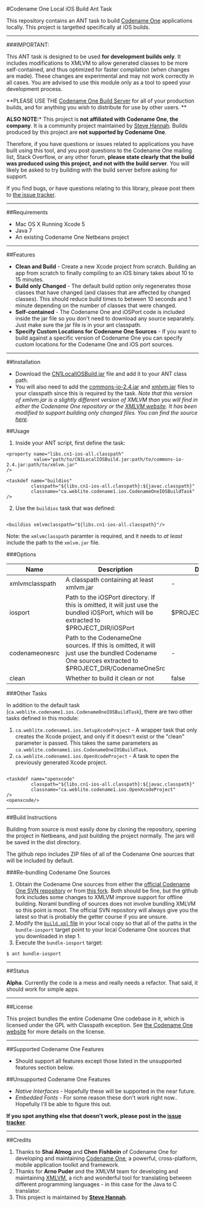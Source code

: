 #Codename One Local iOS Build Ant Task

This repository contains an ANT task to build [Codename One](http://www.codenameone.com) applications locally.  This project is targetted specifically at iOS builds.

----
###IMPORTANT:

This ANT task is designed to be used **for development builds only**.  It includes modifications to XMLVM to allow generated classes to be more self-contained, and thus optimized for faster compilation (when changes are made).  These changes are experimental and may not work correctly in all cases.  You are advised to use this module only as a tool to speed your development process.

**PLEASE USE THE [Codename One Build Server](http://www.codenameone.com/build-server.html) for all of your production builds, and for anything you wish to distribute for use by other users. **

**ALSO NOTE:*** This project is **not affiliated with Codename One, the company**.  It is a community project maintained by [Steve Hannah](http://sjhannah.com).  Builds produced by this project are **not supported by Codename One**.  

Therefore, if you have questions or issues related to applications you have built using this tool, and you post questions to the Codename One mailing list, Stack Overflow, or any other forum, **please state clearly that the build was produced using this project, and not with the build server**.  You will likely be asked to try building with the build server before asking for support. 

If you find bugs, or have questions relating to this library, please post them to [the issue tracker](https://github.com/shannah/cn1-local-build-tools/issues).

----

##Requirements

* Mac OS X Running Xcode 5
* Java 7
* An existing Codename One Netbeans project

----


##Features
* **Clean and Build** - Create a new Xcode project from scratch.  Building an app from scratch to finally compiling to an iOS binary takes about 10 to 15 minutes.
* **Build only Changed** - The default build option only regenerates those classes that have changed (and classes that are affected by changed classes).  This should reduce build times to between 10 seconds and 1 minute depending on the number of classes that were changed.
* **Self-contained** - The Codename One and iOSPort code is included inside the jar file so you don't need to download any source separately.  Just make sure the jar file is in your ant classpath.
* **Specify Custom Locations for Codename One Sources** - If you want to build against a specific version of Codename One you can specify custom locations for the Codename One and iOS port sources.

----


##Installation

* Download the [CN1LocalIOSBuild.jar](https://github.com/shannah/cn1-local-build-tools/raw/master/dist/CN1LocalIOSBuild.jar) file and add it to your ANT class path.  
* You will also need to add the [commons-io-2.4.jar](https://github.com/shannah/cn1-local-build-tools/raw/master/dist/lib/commons-io-2.4.jar) and [xmlvm.jar](https://github.com/shannah/cn1-local-build-tools/raw/master/dist/lib/xmlvm.jar) files to your classpath since this is required by the task.  *Note that this version of xmlvm.jar is a slightly different version of XMLVM than you will find in either the Codename One repository or the [XMLVM website](http://www.xmlvm.org). It has been modified to support building only changed files.  You can find the source [here](https://github.com/shannah/cn1/tree/master/Ports/iOSPort/xmlvm).*  

##Usage

1. Inside your ANT script, first define the task: 

~~~~
<property name="libs.cn1-ios-all.classpath"
          value="path/to/CN1LocalIOSBuild.jar:path/to/commons-io-2.4.jar:path/to/xmlvm.jar"
/>

<taskdef name="buildios" 
         classpath="${libs.cn1-ios-all.classpath}:${javac.classpath}"
         classname="ca.weblite.codename1.ios.CodenameOneIOSBuildTask"
/>	
~~~~

2. Use the `buildios` task that was defined:

~~~~

<buildios xmlvmclasspath="${libs.cn1-ios-all.classpath}"/>

~~~~

Note: the `xmlvmclasspath` paramter is required, and it needs to *at least* include the path to the `xmlvm.jar` file.

###Options 

Name | Description | Default| Required 
----|----|----|----
xmlvmclasspath       | A classpath containing at least xmlvm.jar        |  -          | Yes
iosport  |    Path to the iOSPort directory.  If this is omitted, it will just use the bundled iOSPort, which will be extracted to $PROJECT_DIR/iOSPort   | $PROJECT_DIR/iOSPort | No
codenameonesrc | Path to the CodenameOne sources.  If this is omitted, it will just use the bundled Codename One sources extracted to $PROJECT_DIR/CodenameOneSrc | - | No
clean | Whether to build it clean or not | false | No

###Other Tasks

In addition to the default task (`ca.weblite.codename1.ios.CodenameOneIOSBuildTask`), there are two other tasks defined in this module:

1. `ca.weblite.codename1.ios.SetupXcodeProject` - A wrapper task that only creates the Xcode project, and only if it doesn't exist or the "clean" parameter is passed.  This takes the same parameters as `ca.weblite.codename1.ios.CodenameOneIOSBuildTask`.
2. `ca.weblite.codename1.ios.OpenXcodeProject` - A task to open the previously generated Xcode project.

~~~~

<taskdef name="openxcode" 
         classpath="${libs.cn1-ios-all.classpath}:${javac.classpath}"
         classname="ca.weblite.codename1.ios.OpenXcodeProject"
/>
<openxcode/>

~~~~

----

##Build Instructions

Building from source is most easily done by cloning the repository, opening the project in Netbeans, and just building the project normally.  The jars will be saved in the dist directory.

The github repo includes ZIP files of all of the Codename One sources that will be included by default. 

###Re-bundling Codename One Sources

1. Obtain the Codename One sources from either the [official Codename One SVN repository](https://code.google.com/p/codenameone/source/checkout) or from [this fork](https://github.com/shannah/cn1).  Both should be fine, but the github fork includes some changes to XMLVM improve support for offline building.  Noraml bundling of sources does not involve bundling XMLVM so this point is moot.  The official SVN repository will always give you the latest so that is probably the getter course if you are unsure.
2. Modify the [`build.xml` file](https://github.com/shannah/cn1-local-build-tools/blob/master/build.xml) in your local copy so that all of the paths in the `bundle-iosport` target point to your local Codename One sources that you downloaded in step 1.
3. Execute the 	`bundle-iosport` target:

~~~~
$ ant bundle-iosport
~~~~

----

##Status

**Alpha**. Currently the code is a mess and really needs a refactor. That said, it should work for simple apps.

----

##License

This project bundles the entire Codename One codebase in it, which is licensed under the GPL with Classpath exception.  See [the Codename One website](http://www.codenameone.com) for more details on the license.

----

##Supported Codename One Features

* Should support all features except those listed in the unsupported features section below.

##Unsupported Codename One Features
* *Native Interfaces* -  Hopefully these will be supported in the near future.
* *Embedded Fonts* - For some reason these don't work right now..  Hopefully I'll be able to figure this out.

**If you spot anything else that doesn't work, please post in the [issue tracker](https://github.com/shannah/cn1-local-build-tools/issues)**.

----
##Credits

1. Thanks to **Shai Almog** and **Chen Fishbein** of Codename One for developing and maintaining [Codename One](http://www.codenameone.com), a powerful, cross-platform, mobile application toolkit and framework.
2. Thanks for **Arno Puder** and the XMLVM team for developing and maintaining [XMLVM](http://xmlvm.org), a rich and wonderful tool for translating between different programming languages - in this case for the Java to C translator.
3. This project is maintained by **[Steve Hannah](http://sjhannah.com)**.



